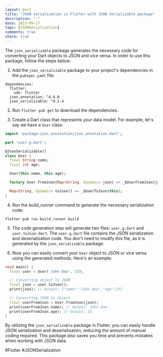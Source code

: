 ```yaml
---
layout: post
title: "JSON serialization in Flutter with JSON Serializable package"
description: " "
date: 2023-09-27
tags: [JSONSerialization]
comments: true
share: true
---
```


The `json_serializable` package generates the necessary code for converting your Dart objects to JSON and vice versa. In order to use this package, follow the steps below:

1. Add the `json_serializable` package to your project's dependencies in the `pubspec.yaml` file:
```
dependencies:
  flutter:
    sdk: flutter
  json_annotation: ^4.4.0
  json_serializable: ^4.1.4
```

2. Run `flutter pub get` to download the dependencies.

3. Create a Dart class that represents your data model. For example, let's say we have a `User` class:
```dart
import 'package:json_annotation/json_annotation.dart';

part 'user.g.dart';

@JsonSerializable()
class User {
  final String name;
  final int age;

  User(this.name, this.age);

  factory User.fromJson(Map<String, dynamic> json) => _$UserFromJson(json);

  Map<String, dynamic> toJson() => _$UserToJson(this);
}
```

4. Run the build_runner command to generate the necessary serialization code:
```
flutter pub run build_runner build
```

5. The code generation step will generate two files: `user.g.dart` and `user.toJson.dart`. The `user.g.dart` file contains the JSON serialization and deserialization code. You don't need to modify this file, as it is generated by the `json_serializable` package.

6. Now you can easily convert your `User` object to JSON or vice versa using the generated methods. Here's an example:
```dart
void main() {
  final user = User('John Doe', 25);

  // Converting object to JSON
  final json = user.toJson();
  print(json); // Output: {"name":"John Doe","age":25}

  // Converting JSON to object
  final userFromJson = User.fromJson(json);
  print(userFromJson.name); // Output: John Doe
  print(userFromJson.age); // Output: 25
}
```

By utilizing the `json_serializable` package in Flutter, you can easily handle JSON serialization and deserialization, reducing the amount of manual coding required. This package also saves you time and prevents mistakes when working with JSON data.

#Flutter #JSONSerialization